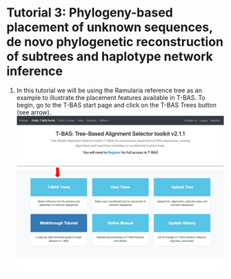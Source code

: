# Tutorial 3: Phylogeny-based placement of unknown sequences, de novo phylogenetic reconstruction of subtrees and haplotype network inference

1. In this tutorial we will be using the Ramularia reference tree as an example to illustrate the placement features available in T-BAS. To begin, go to the T-BAS start page and click on the T-BAS Trees button (see arrow).
![](images/tbas-tutorial3c/Tutorial3.1.png)